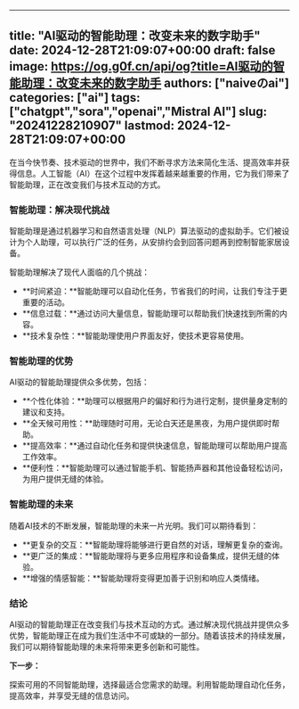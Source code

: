 
---
title: "AI驱动的智能助理：改变未来的数字助手"
date: 2024-12-28T21:09:07+00:00
draft: false
image: https://og.g0f.cn/api/og?title=AI驱动的智能助理：改变未来的数字助手
authors: ["naiveのai"]
categories: ["ai"]
tags: ["chatgpt","sora","openai","Mistral AI"]
slug: "20241228210907"
lastmod: 2024-12-28T21:09:07+00:00
---
在当今快节奏、技术驱动的世界中，我们不断寻求方法来简化生活、提高效率并获得信息。人工智能（AI）在这个过程中发挥着越来越重要的作用，它为我们带来了智能助理，正在改变我们与技术互动的方式。

### 智能助理：解决现代挑战

智能助理是通过机器学习和自然语言处理（NLP）算法驱动的虚拟助手。它们被设计为个人助理，可以执行广泛的任务，从安排约会到回答问题再到控制智能家居设备。

智能助理解决了现代人面临的几个挑战：

- **时间紧迫：**智能助理可以自动化任务，节省我们的时间，让我们专注于更重要的活动。
- **信息过载：**通过访问大量信息，智能助理可以帮助我们快速找到所需的内容。
- **技术复杂性：**智能助理使用户界面友好，使技术更容易使用。

### 智能助理的优势

AI驱动的智能助理提供众多优势，包括：

- **个性化体验：**助理可以根据用户的偏好和行为进行定制，提供量身定制的建议和支持。
- **全天候可用性：**助理随时可用，无论白天还是黑夜，为用户提供即时帮助。
- **提高效率：**通过自动化任务和提供快速信息，智能助理可以帮助用户提高工作效率。
- **便利性：**智能助理可以通过智能手机、智能扬声器和其他设备轻松访问，为用户提供无缝的体验。

### 智能助理的未来

随着AI技术的不断发展，智能助理的未来一片光明。我们可以期待看到：

- **更复杂的交互：**智能助理将能够进行更自然的对话，理解更复杂的查询。
- **更广泛的集成：**智能助理将与更多应用程序和设备集成，提供无缝的体验。
- **增强的情感智能：**智能助理将变得更加善于识别和响应人类情绪。

### 结论

AI驱动的智能助理正在改变我们与技术互动的方式。通过解决现代挑战并提供众多优势，智能助理正在成为我们生活中不可或缺的一部分。随着该技术的持续发展，我们可以期待智能助理的未来将带来更多创新和可能性。

**下一步：**

探索可用的不同智能助理，选择最适合您需求的助理。利用智能助理自动化任务，提高效率，并享受无缝的信息访问。